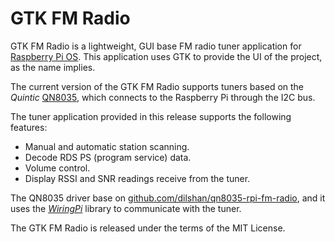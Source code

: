 # GTK FM Radio

GTK FM Radio is a lightweight, GUI base FM radio tuner application for [Raspberry Pi OS](https://www.raspberrypi.org/software/). This application uses GTK to provide the UI of the project, as the name implies.

The current version of the GTK FM Radio supports tuners based on the *Quintic* [QN8035](https://datasheetspdf.com/pdf-down/Q/N/8/QN8035_Quintic.pdf), which connects to the Raspberry Pi through the I2C bus.

The tuner application provided in this release supports the following features:

 - Manual and automatic station scanning.
 - Decode RDS PS (program service) data.
 - Volume control.
 - Display RSSI and SNR readings receive from the tuner.

The QN8035 driver base on [github.com/dilshan/qn8035-rpi-fm-radio](https://github.com/dilshan/qn8035-rpi-fm-radio), and it uses the *[WiringPi](http://wiringpi.com/)* library to communicate with the tuner.

The GTK FM Radio is released under the terms of the MIT License.
